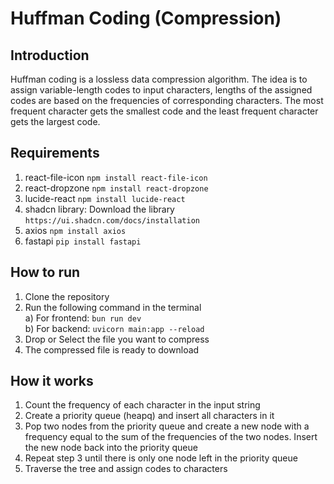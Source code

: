 # Huffman Coding (Compression) 

## Introduction
Huffman coding is a lossless data compression algorithm. The idea is to assign variable-length codes to input characters, lengths of the assigned codes are based on the frequencies of corresponding characters. The most frequent character gets the smallest code and the least frequent character gets the largest code.

## Requirements
1. react-file-icon ```npm install react-file-icon```
2. react-dropzone ```npm install react-dropzone```
3. lucide-react ```npm install lucide-react```
4. shadcn library: Download the library ```https://ui.shadcn.com/docs/installation```
5. axios ```npm install axios```
6. fastapi ```pip install fastapi```

## How to run
1. Clone the repository
2. Run the following command in the terminal\
    a) For frontend: ```bun run dev```\
    b) For backend: ```uvicorn main:app --reload```
3. Drop or Select the file you want to compress
4. The compressed file is ready to download

## How it works
1. Count the frequency of each character in the input string
2. Create a priority queue (heapq) and insert all characters in it
3. Pop two nodes from the priority queue and create a new node with a frequency equal to the sum of the frequencies of the two nodes. Insert the new node back into the priority queue
4. Repeat step 3 until there is only one node left in the priority queue
5. Traverse the tree and assign codes to characters